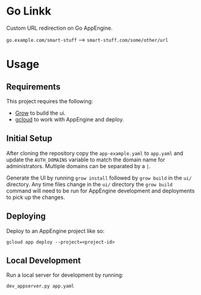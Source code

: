 # Go Linkk

Custom URL redirection on Go AppEngine.

`go.example.com/smart-stuff` --> `smart-stuff.com/some/other/url`

# Usage

## Requirements

This project requires the following:

-  [Grow](https://grow.io) to build the ui.
-  [gcloud](https://cloud.google.com/sdk/gcloud/) to work with AppEngine and deploy.

## Initial Setup

After cloning the repository copy the `app-example.yaml` to `app.yaml` and update the `AUTH_DOMAINS` variable to match the domain name for administrators. Multiple domains can be separated by a `|`.

Generate the UI by running `grow install` followed by `grow build` in the `ui/` directory. Any time files change in the `ui/` directory the `grow build` command will need to be run for AppEngine development and deployments to pick up the changes.

## Deploying

Deploy to an AppEngine project like so:

    gcloud app deploy --project=<project-id>

## Local Development

Run a local server for development by running:

    dev_appserver.py app.yaml
